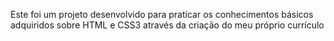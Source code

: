 Este foi um projeto desenvolvido para praticar os conhecimentos básicos adquiridos sobre HTML e CSS3 através da criação do meu próprio currículo
